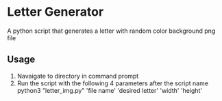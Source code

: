 # Letter Generator

A python script that generates a letter with random color background png file

## Usage

1. Navaigate to directory in command prompt
2. Run the script with the following 4 parameters after the script name
    python3 "letter_img.py" 'file name' 'desired letter' 'width' 'height'

